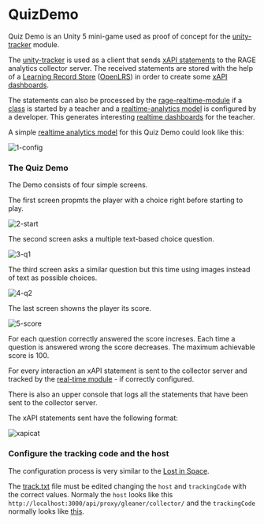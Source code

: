 # QuizDemo

Quiz Demo is an Unity 5 mini-game used as proof of concept for the [unity-tracker](https://github.com/e-ucm/unity-tracker) module.

The [unity-tracker](https://github.com/e-ucm/unity-tracker) is used as a client that sends [xAPI statements](https://github.com/adlnet/xAPI-Spec/blob/master/xAPI.md#statement) to the RAGE analytics collector server.
The received statements are stored with the help of a [Learning Record Store](https://tincanapi.com/learning-record-store/) ([OpenLRS](https://github.com/e-ucm/OpenLRS)) in order to 
create some [xAPI dashboards](https://github.com/e-ucm/rage-analytics/wiki/OpenLRS-Dashboards).

The statements can also be processed by the [rage-realtime-module](https://github.com/e-ucm/rage-analytics-realtime) if a [class](https://github.com/e-ucm/rage-analytics/wiki/Set-up-a-class) is started by a teacher and
a [realtime-analytics model](https://github.com/e-ucm/rage-analytics/wiki/Realtime-analysis-model) is configured by a developer. This generates interesting [realtime dashboards](https://github.com/e-ucm/rage-analytics/wiki/Real-time-Dashboards) 
for the teacher.

A simple [realtime analytics model](https://github.com/e-ucm/rage-analytics/wiki/Realtime-analysis-model) 
for this Quiz Demo could look like this:

![1-config](https://cloud.githubusercontent.com/assets/5657407/10850092/17787994-7f24-11e5-8448-177ea43b1eeb.png)

### The Quiz Demo ###

The Demo consists of four simple screens.

The first screen propmts the player with a choice right before starting to play.

![2-start](https://cloud.githubusercontent.com/assets/5657407/10850095/177aab88-7f24-11e5-878f-53f10aaa54fb.png)

The second screen asks a multiple text-based choice question.

![3-q1](https://cloud.githubusercontent.com/assets/5657407/10850093/1778822c-7f24-11e5-999c-89f46e1030f5.png)

The third screen asks a similar question but this time using images instead of text as possible choices.

![4-q2](https://cloud.githubusercontent.com/assets/5657407/10850094/177a8568-7f24-11e5-8cc0-6446f22e8f9c.png)

The last screen showns the player its score.

![5-score](https://cloud.githubusercontent.com/assets/5657407/10850091/17520818-7f24-11e5-993b-f84aac6cb68b.png)

For each question correctly answered the score increses. Each time a question is answered wrong the score decreases. 
The maximum achievable score is 100.

For every interaction an xAPI statement is sent to the collector server and tracked by the [real-time module](https://github.com/e-ucm/rage-analytics-realtime) - if correctly configured.

There is also an upper console that logs all the statements that have been sent to the collector server.

The xAPI statements sent have the following format:

![xapicat](https://cloud.githubusercontent.com/assets/5657407/10850458/14203f50-7f26-11e5-9a26-f13d55161e76.png)


### Configure the tracking code and the host ###

The configuration process is very similar to the [Lost in Space](https://github.com/e-ucm/rage-analytics/wiki/Tracking-code#setting-up-the-tracking-code).

The [track.txt](https://github.com/e-ucm/QuizDemo/blob/master/Assets/Assets/track.txt) file must be edited changing the `host` and `trackingCode` 
with the correct values. Normaly the `host` looks like this `http://localhost:3000/api/proxy/gleaner/collector/` and the `trackingCode` normally looks like [this](https://github.com/e-ucm/rage-analytics/wiki/Tracking-code).

